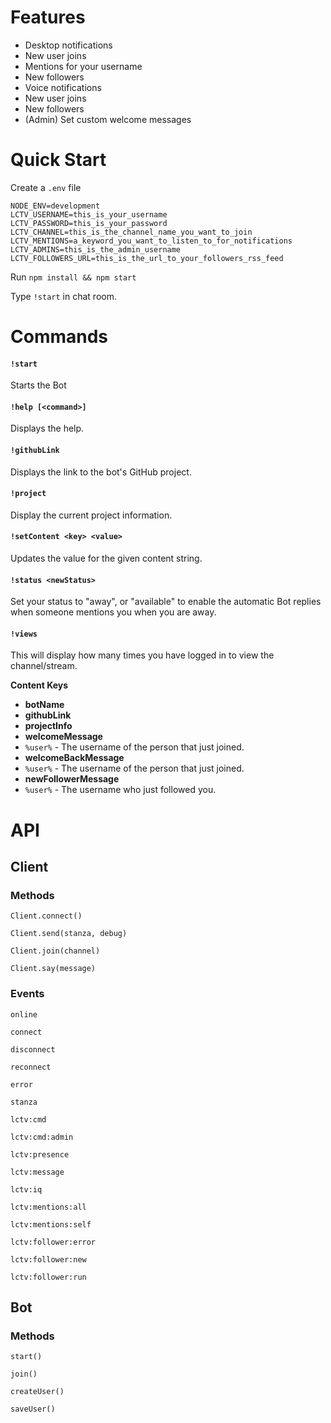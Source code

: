 # Features

- Desktop notifications
 - New user joins
 - Mentions for your username
 - New followers
- Voice notifications
 - New user joins
 - New followers
- (Admin) Set custom welcome messages

# Quick Start

Create a `.env` file

```
NODE_ENV=development
LCTV_USERNAME=this_is_your_username
LCTV_PASSWORD=this_is_your_password
LCTV_CHANNEL=this_is_the_channel_name_you_want_to_join
LCTV_MENTIONS=a_keyword_you_want_to_listen_to_for_notifications
LCTV_ADMINS=this_is_the_admin_username
LCTV_FOLLOWERS_URL=this_is_the_url_to_your_followers_rss_feed
```

Run `npm install && npm start`

Type `!start` in chat room.

# Commands

#### `!start`

Starts the Bot

#### `!help [<command>]`

Displays the help.

#### `!githubLink`

Displays the link to the bot's GitHub project.

#### `!project`

Display the current project information.

#### `!setContent <key> <value>`

Updates the value for the given content string.

#### `!status <newStatus>`

Set your status to "away", or "available" to enable the automatic Bot replies when someone mentions you when you are away.

#### `!views`

This will display how many times you have logged in to view the channel/stream.

**Content Keys**

- **botName**
- **githubLink**
- **projectInfo**
- **welcomeMessage**
 - `%user%` - The username of the person that just joined.
- **welcomeBackMessage**
 - `%user%` - The username of the person that just joined.
- **newFollowerMessage**
- `%user%` - The username who just followed you.


# API

## Client

### Methods

`Client.connect()`

`Client.send(stanza, debug)`

`Client.join(channel)`

`Client.say(message)`


### Events

`online`

`connect`

`disconnect`

`reconnect`

`error`

`stanza`

`lctv:cmd`

`lctv:cmd:admin`

`lctv:presence`

`lctv:message`

`lctv:iq`

`lctv:mentions:all`

`lctv:mentions:self`

`lctv:follower:error`

`lctv:follower:new`

`lctv:follower:run`


## Bot

### Methods

`start()`

`join()`

`createUser()`

`saveUser()`

